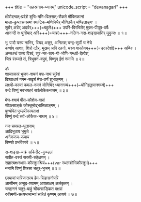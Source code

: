 +++
title = "सहस्रनाम-ध्यानम्"
unicode_script = "devanagari"
+++

क्षीरोदन्वत्-प्रदेशे शुचि-मणि-विलसत्-सैकते मौक्तिकानां  
माला-कॢप्तासनस्थः स्फटिक-मणिनिभैर् मौक्तिकैर् मण्डिताङ्गः ।  
शुभ्रैर् अभ्रैर् अदभ्रैर्+++(=बहुलैः)+++ उपरि-विरचितैर् मुक्त-पीयूष-वर्षैः  
आनन्दी नः पुनीयाद् अरि+++(=चक्र)+++-नलिन-गदा-शङ्खपाणिर् मुकुन्दः ॥ १॥  

भूः पादौ यस्य नाभिर्, वियद् असुर्, अनिलश् चन्द्र-सूर्यौ च नेत्रे  
कर्णाव् आशाः, शिरो द्यौर्, मुखम् अपि दहनो, यस्य वास्तेयम्+++(=उदरदेशो)+++ अब्धिः ।  
अन्तःस्थं यस्य विश्वं, सुर-नर-खग-गो-भोगि-गन्धर्व-दैत्यैश्  
चित्रं रंरम्यते तं, त्रिभुवन-वपुषं, विष्णुम् ईशं नमामि ॥ २॥  

ॐ  
शान्ताकारं भुजग-शयनं पद्म-नाभं सुरेशं  
विश्वाधारं गगन-सदृशं मेघ-वर्णं शुभाङ्गम् ।  
लक्ष्मी-कान्तं कमल-नयनं योगिभिर् ध्यानगम्यं+++(\~योगिहृद्ध्यानगम्यं)+++  
वन्दे विष्णुं भवभयहरं सर्वलोकैकनाथम् ॥ ३॥  

मेघ-श्यामं पीत-कौशेय-वासं  
श्रीवत्साङ्कं कौस्तुभोद्भासिताङ्गम् ।  
पुण्योपेतं पुण्डरीकायताक्षं  
विष्णुं वन्दे सर्व-लोकैक-नाथम् ॥ ४॥  

नमः समस्त-भूतानाम्  
आदिभूताय भूभृते ।  
अनेकरूप-रूपाय  
विष्णवे प्रभविष्णवे ॥ ५॥  

स-शङ्ख-चक्रं सकिरीट-कुण्डलं  
सपीत-वस्त्रं सरसी-रुहेक्षणम् ।  
सहारवक्षःस्थल-कौस्तुभश्रियं+++(var  स्थलशोभिकौस्तुभं)+++    
नमामि विष्णुं शिरसा चतुर्-भुजम् ॥ ६॥  

छायायां पारिजातस्य हेम-सिंहासनोपरि  
आसीनम् अम्बुद-श्यामम् आयताक्षम् अलंकृतम् ।  
चन्द्राननं चतुर्-बाहुं श्रीवत्साङ्कित वक्षसं  
रुक्मिणी-सत्यभामाभ्यां सहितं कृष्णम् आश्रये ॥ ७॥  
